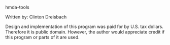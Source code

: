 hmda-tools

Written by: Clinton Dreisbach

Design and implementation of this program was paid for by U.S. tax
dollars. Therefore it is public domain. However, the author 
would appreciate credit if this program or parts of it are used.